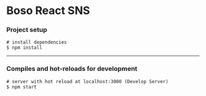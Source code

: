 # Boso React SNS

### Project setup

```
# install dependencies
$ npm install
```
***

### Compiles and hot-reloads for development

```
# server with hot reload at localhost:3000 (Develop Server)
$ npm start
```
